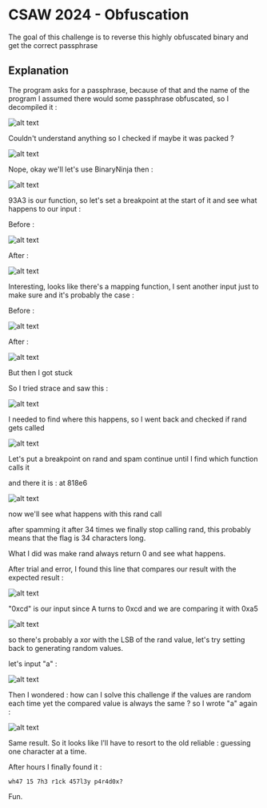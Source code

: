 # CSAW 2024 - Obfuscation


The goal of this challenge is to reverse this highly obfuscated binary and get the correct passphrase


## Explanation

The program asks for a passphrase, because of that and the name of the program I assumed there would some passphrase obfuscated, so I decompiled it :

![alt text](image-2.png)

Couldn't understand anything so I checked if maybe it was packed ? 

![alt text](image-1.png)

Nope, okay we'll let's use BinaryNinja then : 

![alt text](image-12.png)

93A3 is our function, so let's set a breakpoint at the start of it and see what happens to our input : 

Before : 

![alt text](image-4.png)

After : 

![alt text](image-5.png)

Interesting, looks like there's a mapping function, I sent another input just to make sure and it's probably the case :

Before :

![alt text](image-6.png)

After :

![alt text](image-7.png)

But then I got stuck

So I tried strace and saw this : 

![alt text](image-8.png)

I needed to find where this happens, so I went back and checked if rand gets called

![alt text](image-10.png)

Let's put a breakpoint on rand and spam continue until I find which function calls it

and there it is : at 818e6

![alt text](image-14.png)

now we'll see what happens with this rand call

after spamming it after 34 times we finally stop calling rand, this probably means that the flag is 34 characters long.

What I did was make rand always return 0 and see what happens.

After trial and error, I found this line that compares our result with the expected result : 

![alt text](image-13.png)

"0xcd" is our input since A turns to 0xcd and we are comparing it with 0xa5

![alt text](image-15.png)

so there's probably a xor with the LSB of the rand value, let's try setting back to generating random values.

let's input "a" :

![alt text](image-17.png)

Then I wondered : how can I solve this challenge if the values are random each time yet the compared value is always the same ? so I wrote "a" again :

![alt text](image-17.png)

Same result. So it looks like I'll have to resort to the old reliable : guessing one character at a time.

After hours I finally found it : 

```wh47 15 7h3 r1ck 457l3y p4r4d0x?```

Fun.

